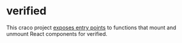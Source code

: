 # verified

This craco project [exposes entry points](./config-overrides.js#L19-L21) to functions that mount and unmount React components for verified.

